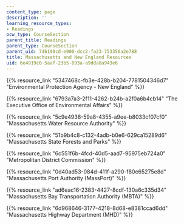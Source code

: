 ```yaml
---
content_type: page
description: ''
learning_resource_types:
- Readings
ocw_type: CourseSection
parent_title: Readings
parent_type: CourseSection
parent_uid: 7d6190cd-e900-dcc2-fa23-753356a2e788
title: Massachusetts and New England Resources
uid: 6e4919c0-5aaf-23b5-893a-a9dda8a943e6
---
```


{{% resource_link "5347468c-fb3e-428b-b204-7781504346d7" "Environmental Protection Agency - New England" %}}

{{% resource_link "6793a7a3-2f11-4262-b24b-a2f0a6b4cb14" "The Executive Office of Environmental Affairs" %}}

{{% resource_link "5c9e4938-59a8-4355-a9ee-b8033cf07cf0" "Massachusetts Water Resource Authority" %}}

{{% resource_link "51b9b4c8-c132-4adb-b0e6-629ca15289d6" "Massachusetts State Forests and Parks" %}}

{{% resource_link "6c551f6b-4fcd-40d5-aad7-95975eb724a0" "Metropolitan District Commission" %}}

{{% resource_link "0d40ad53-084d-411f-a290-f80e65275e8d" "Massachusetts Port Authority (MassPort)" %}}

{{% resource_link "ad6eac16-2383-4427-8cdf-130a6c335d34" "Massachusetts Bay Transportation Authority (MBTA)" %}}

{{% resource_link "6d968646-3177-4218-8d68-e8381ccad6dd" "Massachusetts Highway Department (MHD)" %}}